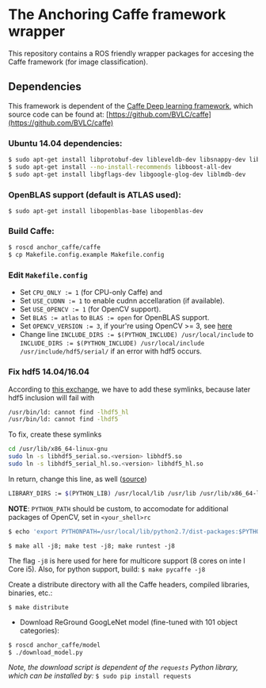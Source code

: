# The Anchoring Caffe framework wrapper #

This repository contains a ROS friendly wrapper packages for accesing the Caffe framework (for image classification).


## Dependencies ##

This framework is dependent of the [Caffe Deep learning framework](http://caffe.berkeleyvision.org/), which source code can be found at: [https://github.com/BVLC/caffe](https://github.com/BVLC/caffe)

### Ubuntu 14.04 dependencies: ###

```bash
$ sudo apt-get install libprotobuf-dev libleveldb-dev libsnappy-dev libopencv-dev libhdf5-serial-dev protobuf-compiler
$ sudo apt-get install --no-install-recommends libboost-all-dev
$ sudo apt-get install libgflags-dev libgoogle-glog-dev liblmdb-dev
```

### OpenBLAS support (default is ATLAS used): ###

`$ sudo apt-get install libopenblas-base libopenblas-dev`


### Build Caffe: ###

```bash
$ roscd anchor_caffe/caffe
$ cp Makefile.config.example Makefile.config
```

### Edit `Makefile.config` ###

* Set `CPU_ONLY := 1` (for CPU-only Caffe) and 
* Set `USE_CUDNN := 1` to enable cudnn accellaration (if available). 
* Set `USE_OPENCV := 1` (for OpenCV support). 
* Set `BLAS := atlas` to `BLAS := open` for OpenBLAS support.
* Set `OPENCV_VERSION := 3`, if your're using OpenCV >= 3, see [here](https://github.com/BVLC/caffe/issues/3700#issuecomment-187493856)
* Change line `INCLUDE_DIRS := $(PYTHON_INCLUDE) /usr/local/include` to `INCLUDE_DIRS := $(PYTHON_INCLUDE) /usr/local/include /usr/include/hdf5/serial/` if an error with hdf5 occurs.

### Fix hdf5 14.04/16.04 ###
According to [this exchange](https://github.com/NVIDIA/DIGITS/issues/156#issuecomment-114776706), we have to add these symlinks, because later hdf5 inclusion will fail with

```bash
/usr/bin/ld: cannot find -lhdf5_hl
/usr/bin/ld: cannot find -lhdf5
```

To fix, create these symlinks

```bash
cd /usr/lib/x86_64-linux-gnu
sudo ln -s libhdf5_serial.so.<version> libhdf5.so
sudo ln -s libhdf5_serial_hl.so.<version> libhdf5_hl.so
```

In return, change this line, as well ([source](https://github.com/NVIDIA/DIGITS/issues/156#issuecomment-219089383))

```bash
LIBRARY_DIRS := $(PYTHON_LIB) /usr/local/lib /usr/lib /usr/lib/x86_64-linux-gnu/hdf5/serial/)
```

**NOTE**: `PYTHON_PATH` should be custom, to accomodate for additional packages of OpenCV, set in `<your_shell>rc`

```bash
$ echo 'export PYTHONPATH=/usr/local/lib/python2.7/dist-packages:$PYTHONPATH' >> ~/<your_shell>rc
```

`$ make all -j8; make test -j8; make runtest -j8`

The flag `-j8` is here used for here for multicore support (8 cores on inte l Core i5). Also, for python support, build: `$ make pycaffe -j8`

Create a distribute directory with all the Caffe headers, compiled libraries, binaries, etc.:

`$ make distribute`


* Download ReGround GoogLeNet model (fine-tuned with 101 object categories):

```bash
$ roscd anchor_caffe/model
$ ./download_model.py
```

*Note, the download script is dependent of the `requests` Python library, which can be installed by:* `$ sudo pip install requests`


